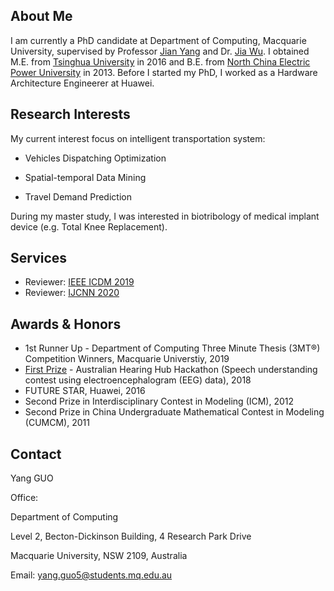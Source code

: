 ## About Me
I am currently a PhD candidate at Department of Computing, Macquarie University, supervised by Professor [Jian Yang](http://web.science.mq.edu.au/~jian/) and Dr. [Jia Wu](http://web.science.mq.edu.au/~jiawu/). I obtained M.E. from [Tsinghua University](https://www.tsinghua.edu.cn) in 2016 and B.E. from [North China Electric Power University](https://english.ncepu.edu.cn) in 2013. Before I started my PhD,  I worked as a Hardware Architecture Engineerer at Huawei.

## Research Interests
My current interest focus on intelligent transportation system:

- Vehicles Dispatching Optimization

- Spatial-temporal Data Mining

- Travel Demand Prediction

During my master study, I was interested in biotribology of medical implant device (e.g. Total Knee Replacement).


## Services
- Reviewer: [IEEE ICDM 2019](http://icdm2019.bigke.org)
- Reviewer: [IJCNN 2020](https://wcci2020.org)

## Awards & Honors
- 1st Runner Up - Department of Computing Three Minute Thesis (3MT®) Competition Winners, Macquarie Universtiy, 2019
- [First Prize](http://hearinghub.edu.au/about-us/news/hackathon-hearing-hub-ideas/) - Australian Hearing Hub Hackathon (Speech understanding contest using electroencephalogram (EEG) data), 2018
- FUTURE STAR, Huawei, 2016
- Second Prize in Interdisciplinary Contest in Modeling (ICM), 2012
- Second Prize in China Undergraduate Mathematical Contest in Modeling (CUMCM), 2011


## Contact
Yang GUO

Office:

Department of Computing

Level 2, Becton-Dickinson Building, 4 Research Park Drive

Macquarie University, NSW 2109, Australia

Email: yang.guo5@students.mq.edu.au
